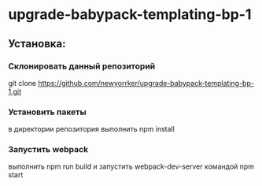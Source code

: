 upgrade-babypack-templating-bp-1
===========================================

## Установка:

### Склонировать данный репозиторий
git clone https://github.com/newyorrker/upgrade-babypack-templating-bp-1.git

### Установить пакеты
в директории репозитория выполнить npm install

### Запустить webpack
выполнить npm run build и запустить webpack-dev-server командой npm start